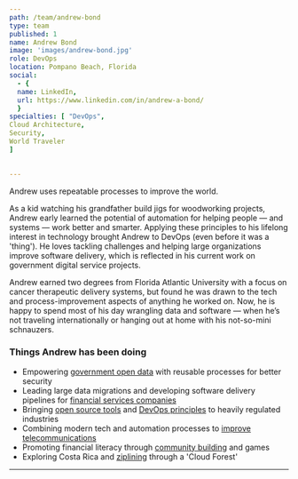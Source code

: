 ```yaml
---
path: /team/andrew-bond
type: team
published: 1
name: Andrew Bond
image: 'images/andrew-bond.jpg'
role: DevOps
location: Pompano Beach, Florida
social: 
  - {
  name: LinkedIn,
  url: https://www.linkedin.com/in/andrew-a-bond/
  }
specialties: [ "DevOps",
Cloud Architecture,
Security,
World Traveler
]

  
---
```


Andrew uses repeatable processes to improve the world.

As a kid watching his grandfather build jigs for woodworking projects, Andrew early learned the potential of automation for helping people — and systems — work better and smarter. Applying these principles to his lifelong interest in technology brought Andrew to DevOps (even before it was a 'thing'). He loves tackling challenges and helping large organizations improve software delivery, which is reflected in his current work on government digital service projects. 

Andrew earned two degrees from Florida Atlantic University with a focus on cancer therapeutic delivery systems, but found he was drawn to the tech and process-improvement aspects of anything he worked on. Now, he is happy to spend most of his day wrangling data and software — when he’s not traveling internationally or hanging out at home with his not-so-mini schnauzers.




### Things Andrew has been doing
* Empowering [government open data](https://www.data.gov/) with reusable processes for better security
* Leading large data migrations and developing software delivery pipelines for [financial services companies](https://www.envestnet.com/)
* Bringing [open source tools](https://www.ansible.com/) and [DevOps principles](https://www.goodreads.com/book/show/17255186-the-phoenix-project) to heavily regulated industries
* Combining modern tech and automation processes to [improve telecommunications](http://www.thetmcteam.com/)
* Promoting financial literacy through [community building](https://www.meetup.com/DallasCashflowClub/) and games
* Exploring Costa Rica and [ziplining](https://drive.google.com/file/d/1yMnq5shUO7Eu-MA-WG1dPoA5nRfsTSKU/view?usp=sharing) through a 'Cloud Forest' 

-------------------------------
